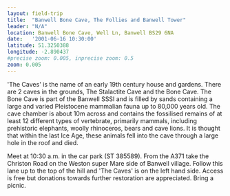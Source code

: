 ```yaml
---
layout: field-trip
title:  "Banwell Bone Cave, The Follies and Banwell Tower"
leader: "N/A"
location: Banwell Bone Cave, Well Ln, Banwell BS29 6NA
date:   '2001-06-16 10:30:00'
latitude: 51.3250388
longitude: -2.890437
#precise zoom: 0.005, inprecise zoom: 0.5
zoom: 0.005
---
```

'The Caves' is the name of an early 19th century house and gardens. There are 2 caves in the grounds, The Stalactite Cave and the Bone Cave. The Bone Cave is part of the Banwell SSSI and is filled by sands containing a large and varied Pleistocene mammalian fauna up to 80,000 years old. The cave chamber is about 10m across and contains the fossilised remains of at least 12 different types of vertebrate, primarily mammals, including prehistoric elephants, woolly rhinoceros, bears and cave lions. It is thought that within the last Ice Age, these animals fell into the cave through a large hole in the roof and died.

Meet at 10:30 a.m. in the car park (ST 385589). From the A371 take the Christon Road on the Weston super Mare side of Banwell village. Follow this lane up to the top of the hill and 'The Caves' is on the left hand side. Access is free but donations towards further restoration are appreciated. Bring a picnic.